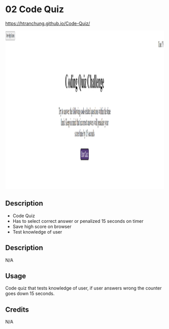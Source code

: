 # 02 Code Quiz

https://htranchung.github.io/Code-Quiz/

<img src="./assets/images/screenshot.png" width="500" height="500">

## Description

- Code Quiz
- Has to select correct answer or penalized 15 seconds on timer
- Save high score on browser 
- Test knowledge of user

## Description

N/A

## Usage

Code quiz that tests knowledge of user, if user answers wrong the counter goes down 15 seconds. 

## Credits

N/A